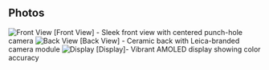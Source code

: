 ## Photos

<img src="https://www.notebookcheck.net/fileadmin/Notebooks/News/_nc3/Xiaomi_13_Procolurs.jpg" alt="Front View"  >
[Front View] - Sleek front view with centered punch-hole camera

<img src="https://cdn.shopify.com/s/files/1/1126/0898/files/pms_1670745532.89043079_800x800_1_1_480x480.png?v=1678229095" alt="Back View"  >
[Back View] - Ceramic back with Leica-branded camera module

<img src="https://media.wired.com/photos/65d8d475c84c2777e71bbac0/master/w_2560%2Cc_limit/Gear-Featured-Xiaomi_Redmi_Note_13_Pro_Plus_2-SOURCE-Simon-Hill.jpg" alt="Display"  >
[Display]- Vibrant AMOLED display showing color accuracy
